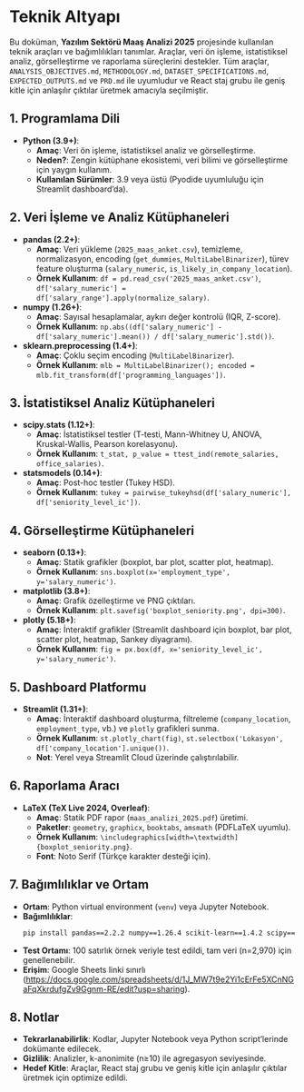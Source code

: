 # Teknik Altyapı

Bu doküman, **Yazılım Sektörü Maaş Analizi 2025** projesinde kullanılan teknik araçları ve bağımlılıkları tanımlar. Araçlar, veri ön işleme, istatistiksel analiz, görselleştirme ve raporlama süreçlerini destekler. Tüm araçlar, `ANALYSIS_OBJECTIVES.md`, `METHODOLOGY.md`, `DATASET_SPECIFICATIONS.md`, `EXPECTED_OUTPUTS.md` ve `PRD.md` ile uyumludur ve React staj grubu ile geniş kitle için anlaşılır çıktılar üretmek amacıyla seçilmiştir.

## 1. Programlama Dili
- **Python (3.9+)**:
  - **Amaç**: Veri ön işleme, istatistiksel analiz ve görselleştirme.
  - **Neden?**: Zengin kütüphane ekosistemi, veri bilimi ve görselleştirme için yaygın kullanım.
  - **Kullanılan Sürümler**: 3.9 veya üstü (Pyodide uyumluluğu için Streamlit dashboard’da).

## 2. Veri İşleme ve Analiz Kütüphaneleri
- **pandas (2.2+)**:
  - **Amaç**: Veri yükleme (`2025_maas_anket.csv`), temizleme, normalizasyon, encoding (`get_dummies`, `MultiLabelBinarizer`), türev feature oluşturma (`salary_numeric`, `is_likely_in_company_location`).
  - **Örnek Kullanım**: `df = pd.read_csv('2025_maas_anket.csv')`, `df['salary_numeric'] = df['salary_range'].apply(normalize_salary)`.
- **numpy (1.26+)**:
  - **Amaç**: Sayısal hesaplamalar, aykırı değer kontrolü (IQR, Z-score).
  - **Örnek Kullanım**: `np.abs((df['salary_numeric'] - df['salary_numeric'].mean()) / df['salary_numeric'].std())`.
- **sklearn.preprocessing (1.4+)**:
  - **Amaç**: Çoklu seçim encoding (`MultiLabelBinarizer`).
  - **Örnek Kullanım**: `mlb = MultiLabelBinarizer(); encoded = mlb.fit_transform(df['programming_languages'])`.

## 3. İstatistiksel Analiz Kütüphaneleri
- **scipy.stats (1.12+)**:
  - **Amaç**: İstatistiksel testler (T-testi, Mann-Whitney U, ANOVA, Kruskal-Wallis, Pearson korelasyonu).
  - **Örnek Kullanım**: `t_stat, p_value = ttest_ind(remote_salaries, office_salaries)`.
- **statsmodels (0.14+)**:
  - **Amaç**: Post-hoc testler (Tukey HSD).
  - **Örnek Kullanım**: `tukey = pairwise_tukeyhsd(df['salary_numeric'], df['seniority_level_ic'])`.

## 4. Görselleştirme Kütüphaneleri
- **seaborn (0.13+)**:
  - **Amaç**: Statik grafikler (boxplot, bar plot, scatter plot, heatmap).
  - **Örnek Kullanım**: `sns.boxplot(x='employment_type', y='salary_numeric')`.
- **matplotlib (3.8+)**:
  - **Amaç**: Grafik özelleştirme ve PNG çıktıları.
  - **Örnek Kullanım**: `plt.savefig('boxplot_seniority.png', dpi=300)`.
- **plotly (5.18+)**:
  - **Amaç**: İnteraktif grafikler (Streamlit dashboard için boxplot, bar plot, scatter plot, heatmap, Sankey diyagramı).
  - **Örnek Kullanım**: `fig = px.box(df, x='seniority_level_ic', y='salary_numeric')`.

## 5. Dashboard Platformu
- **Streamlit (1.31+)**:
  - **Amaç**: İnteraktif dashboard oluşturma, filtreleme (`company_location`, `employment_type`, vb.) ve `plotly` grafikleri sunma.
  - **Örnek Kullanım**: `st.plotly_chart(fig)`, `st.selectbox('Lokasyon', df['company_location'].unique())`.
  - **Not**: Yerel veya Streamlit Cloud üzerinde çalıştırılabilir.

## 6. Raporlama Aracı
- **LaTeX (TeX Live 2024, Overleaf)**:
  - **Amaç**: Statik PDF rapor (`maas_analizi_2025.pdf`) üretimi.
  - **Paketler**: `geometry`, `graphicx`, `booktabs`, `amsmath` (PDFLaTeX uyumlu).
  - **Örnek Kullanım**: `\includegraphics[width=\textwidth]{boxplot_seniority.png}`.
  - **Font**: Noto Serif (Türkçe karakter desteği için).

## 7. Bağımlılıklar ve Ortam
- **Ortam**: Python virtual environment (`venv`) veya Jupyter Notebook.
- **Bağımlılıklar**: 
  ```bash
  pip install pandas==2.2.2 numpy==1.26.4 scikit-learn==1.4.2 scipy==1.12.0 statsmodels==0.14.1 seaborn==0.13.2 matplotlib==3.8.3 plotly==5.18.0 streamlit==1.31.0
  ```
- **Test Ortamı**: 100 satırlık örnek veriyle test edildi, tam veri (n=2,970) için genellenebilir.
- **Erişim**: Google Sheets linki sınırlı (https://docs.google.com/spreadsheets/d/1J_MW7t9e2Yi1cErFe5XCnNGaFqXkrdufgZv9Ggnm-RE/edit?usp=sharing).

## 8. Notlar
- **Tekrarlanabilirlik**: Kodlar, Jupyter Notebook veya Python script’lerinde dokümante edilecek.
- **Gizlilik**: Analizler, k-anonimite (n≥10) ile agregasyon seviyesinde.
- **Hedef Kitle**: Araçlar, React staj grubu ve geniş kitle için anlaşılır çıktılar üretmek için optimize edildi.